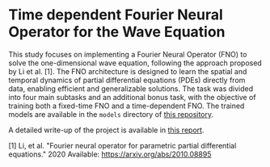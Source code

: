 # Time dependent Fourier Neural Operator for the Wave Equation

This study focuses on implementing a Fourier Neural Operator (FNO) to solve the one-dimensional wave equation, following the approach proposed by Li et al. [1]. The FNO architecture is designed to learn the spatial and temporal dynamics of partial differential equations (PDEs) directly from data, enabling efficient and generalizable solutions. The task was divided into four main subtasks and an additional bonus task, with the objective of training both a fixed-time FNO and a time-dependent FNO. The trained models are available in the `models` directory of [this repository](https://github.com/benedict-armstrong/FNO-wave-equation).

A detailed write-up of the project is available in [this report](https://github.com/benedict-armstrong/FNO-wave-equation/blob/main/writeup/report.pdf).

[1] Li, et al. "Fourier neural operator for parametric partial differential equations." 2020 Available: 
https://arxiv.org/abs/2010.08895
